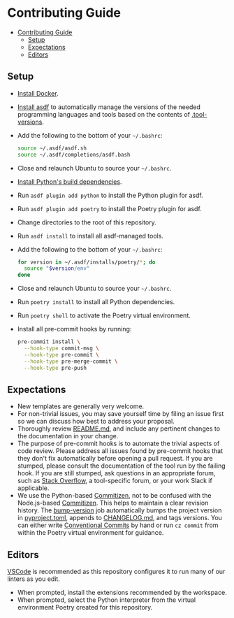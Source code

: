 # Contributing Guide

<!--TOC-->

- [Contributing Guide](#contributing-guide)
  - [Setup](#setup)
  - [Expectations](#expectations)
  - [Editors](#editors)

<!--TOC-->

## Setup

- [Install Docker](https://docs.docker.com/get-docker/).
- [Install asdf](https://asdf-vm.com/guide/getting-started.html) to
  automatically manage the versions of the needed programming languages and
  tools based on the contents of [.tool-versions](.tool-versions).
- Add the following to the bottom of your `~/.bashrc`:

  ```bash
  source ~/.asdf/asdf.sh
  source ~/.asdf/completions/asdf.bash
  ```

- Close and relaunch Ubuntu to source your `~/.bashrc`.
- [Install Python's build dependencies](https://github.com/pyenv/pyenv/wiki#suggested-build-environment).
- Run `asdf plugin add python` to install the Python plugin for asdf.
- Run `asdf plugin add poetry` to install the Poetry plugin for asdf.
- Change directories to the root of this repository.
- Run `asdf install` to install all asdf-managed tools.
- Add the following to the bottom of your `~/.bashrc`:

  ```bash
  for version in ~/.asdf/installs/poetry/*; do
    source "$version/env"
  done
  ```

- Close and relaunch Ubuntu to source your `~/.bashrc`.
- Run `poetry install` to install all Python dependencies.
- Run `poetry shell` to activate the Poetry virtual environment.
- Install all pre-commit hooks by running:

  ```sh
  pre-commit install \
    --hook-type commit-msg \
    --hook-type pre-commit \
    --hook-type pre-merge-commit \
    --hook-type pre-push
  ```

## Expectations

- New templates are generally very welcome.
- For non-trivial issues, you may save yourself time by filing an issue first
  so we can discuss how best to address your proposal.
- Thoroughly review [README.md](README.md), and include any pertinent changes
  to the documentation in your change.
- The purpose of pre-commit hooks is to automate the trivial aspects of code
  review. Please address all issues found by pre-commit hooks that they don't
  fix automatically before opening a pull request. If you are stumped, please
  consult the documentation of the tool run by the failing hook. If you are
  still stumped, ask questions in an appropriate forum, such as
  [Stack Overflow](https://stackoverflow.com/), a tool-specific forum, or your
  work Slack if applicable.
- We use the Python-based
  [Commitizen](https://commitizen-tools.github.io/commitizen/), not to be
  confused with the Node.js-based
  [Commitizen](http://commitizen.github.io/cz-cli/). This helps to maintain a
  clear revision history. The
  [bump-version](.github/workflows/bump-version.yaml) job automatically bumps
  the project version in [pyproject.toml](pyproject.toml), appends to
  [CHANGELOG.md](CHANGELOG.md), and tags versions.
  You can either write
  [Conventional Commits](https://www.conventionalcommits.org/) by hand or run
  `cz commit` from within the Poetry virtual environment for guidance.

## Editors

[VSCode](https://code.visualstudio.com/) is recommended as this repository
configures it to run many of our linters as you edit.

- When prompted, install the extensions recommended by the workspace.
- When prompted, select the Python interpreter from the virtual environment
  Poetry created for this repository.
